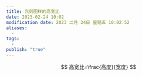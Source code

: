 ```yaml
---
title: 光刻图样的高宽比
date: 2023-02-24 10:02
modification date: 2023 二月 24日 星期五 10:02:52
aliases:
  - 
tags:
  - 
publish: "true"
---
```


$$
高宽比=\frac{高度}{宽度}
$$